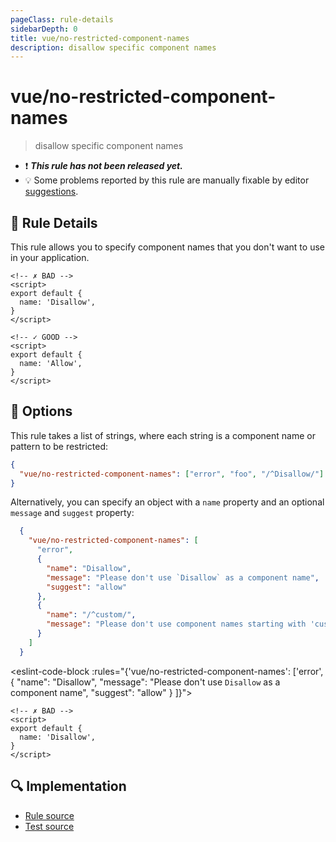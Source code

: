 ```yaml
---
pageClass: rule-details
sidebarDepth: 0
title: vue/no-restricted-component-names
description: disallow specific component names
---
```

# vue/no-restricted-component-names

> disallow specific component names

- :exclamation: <badge text="This rule has not been released yet." vertical="middle" type="error"> ***This rule has not been released yet.*** </badge>
- :bulb: Some problems reported by this rule are manually fixable by editor [suggestions](https://eslint.org/docs/developer-guide/working-with-rules#providing-suggestions).

## :book: Rule Details

This rule allows you to specify component names that you don't want to use in your application.

<eslint-code-block :rules="{'vue/no-restricted-component-names': ['error', 'Disallow']}">

```vue
<!-- ✗ BAD -->
<script>
export default {
  name: 'Disallow',
}
</script>
```

</eslint-code-block>

<eslint-code-block :rules="{'vue/no-restricted-component-names': ['error', 'Disallow']}">

```vue
<!-- ✓ GOOD -->
<script>
export default {
  name: 'Allow',
}
</script>
```

</eslint-code-block>

## :wrench: Options

This rule takes a list of strings, where each string is a component name or pattern to be restricted:

```json
{
  "vue/no-restricted-component-names": ["error", "foo", "/^Disallow/"]
}
```

Alternatively, you can specify an object with a `name` property and an optional `message` and `suggest` property:
  
```json
  {
    "vue/no-restricted-component-names": [
      "error",
      {
        "name": "Disallow",
        "message": "Please don't use `Disallow` as a component name",
        "suggest": "allow"
      },
      {
        "name": "/^custom/",
        "message": "Please don't use component names starting with 'custom'",
      }
    ]
  }
  ```

<eslint-code-block :rules="{'vue/no-restricted-component-names': ['error',
{
  "name": "Disallow",
  "message": "Please don't use `Disallow` as a component name",
  "suggest": "allow"
}
]}">

```vue
<!-- ✗ BAD -->
<script>
export default {
  name: 'Disallow',
}
</script>
```

</eslint-code-block>

## :mag: Implementation

- [Rule source](https://github.com/vuejs/eslint-plugin-vue/blob/master/lib/rules/no-restricted-component-names.js)
- [Test source](https://github.com/vuejs/eslint-plugin-vue/blob/master/tests/lib/rules/no-restricted-component-names.js)
